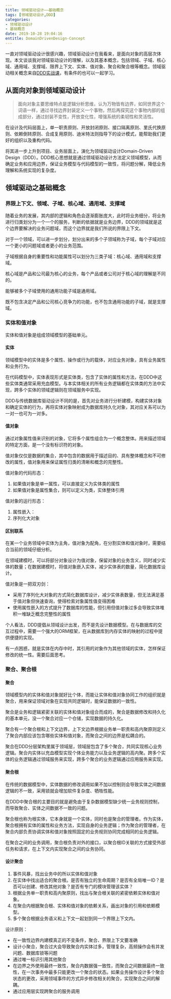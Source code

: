 ```yaml
---
title: 领域驱动设计——基础概念
tags: [领域驱动设计,DDD]
categories:
- 领域驱动设计
- 基础概念
date: 2019-10-28 19:04:16
entitle: DomainDrivenDesign-Concept
---
```


一直对领域驱动设计很感兴趣，领域驱动设计在我看来，是面向对象的高层次体现。本文谈谈我对领域驱动设计的理解，以及其基本概念，包括领域、子域、核心域、通用域、支撑域、限界上下文、实体、值对象、聚合和聚合根等概念。领域驱动相关概念来自[DDD实战课](https://time.geekbang.org/column/intro/238)，有条件的也可以一起学习。

<!--more-->
## 从面向对象到领域驱动设计

> 面向对象主要思维特点是逻辑分析思维，认为万物皆有边界，如同世界这个词语一样，通过寻找边界封装定义一个事物，然后再探究这个事物内部的组成部分，通过封装不变性，开放变化性，增强系统的柔韧性和灵活性。

在设计及代码层面上，单一职责原则、开放封闭原则、接口隔离原则、里氏代换原则、依赖倒转原则、合成复用原则、迪米特法则指导下的设计模式，能帮助我们更好的组织以及重构代码。

将其进一步上升到项目、业务层面上，演化为领域驱动设计Domain-Driven Design（DDD）。DDD核心思想就是通过领域驱动设计方法定义领域模型，从而确定业务和应用边界，保证业务模型与代码模型的一致性，将问题分解，降低业务理解和系统实现的复杂度。

## 领域驱动之基础概念

### 界限上下文、领域、子域、核心域、通用域、支撑域

随着业务的发展，其内部的逻辑和角色会逐渐膨胀庞大，此时将业务细分，将业务进行归类划分为一个一个的服务，判断的依据就是业务边界，DDD的领域就是这个边界要解决的业务问题域，而这个边界就是我们所说的界限上下文。

对于一个领域，可以进一步划分，划分出来的多个子领域称为子域，每个子域对应一个更小的问题域或者更小的业务范围。

子域根据自身的重要性和功能属性可以划分为三类子域：核心域、通用域和支撑域。

核心域是产品和公司最为核心的业务，每个产品或者公司对于核心域的理解是不同的。

能够被多个子域使用的通用功能子域是通用域。

既不包含决定产品和公司核心竞争力的功能，也不包含通用功能的子域，就是支撑域。

### 实体和值对象

实体和值对象是组成领域模型的基础单元。

#### 实体

领域模型中的实体是多个属性、操作或行为的载体，对应业务对象，具有业务属性和业务行为。

在代码模型中，实体表现形式是实体类，包含了实体的属性和方法，在DDD中这些实体类通常采用充血模型。与本实体相关的所有业务逻辑都在实体类的方法中实现，跨多个实体的领域逻辑则在领域服务中实现。

DDD与传统数据库驱动设计不同的是，首先对业务进行分析建模，构建实体对象和确定实体的行为，再将实体对象映射成为数据库持久化对象，其对应关系可以为一对一也可为一对多。

#### 值对象

通过对象属性值来识别的对象，它将多个属性组合为一个概念整体。用来描述领域的特定方面，是一个没有标识符的对象。

值对象仅仅是数据的集合，其中包含的数据用于描述目的、具有整体概念和不可修改的属性，值对象用来保证属性归类的清晰和概念的完整性。

值对象的代码形态：
1. 如果值对象是单一属性，可以直接定义为实体类的属性
2. 如果值对象是属性集合，则可以定义为类，实体整体引用

值对象的运行形态：
1. 属性嵌入：
2. 序列化大对象

#### 区别联系

在某一个业务领域中实体为主角，值对象为配角，在分割实体和值对象时，需要结合当前的领域仔细分析。

在领域建模时，可以将部分对象设计为值对象，保留对象的业务含义，同时减少实体的数量；在数据建模时，将值对象嵌入实体，减少实体表的数量，简化数据库设计。

值对象是一把双刃剑：
* 采用了序列化大对象的方式简化数据库设计，减少实体表数量，但无法满足基于值对象但快速查询，使得检索对象属性值变得困难
* 使用属性嵌入的方式提升了数据库的性能，但引用但值对象过多会导致实体堆积一堆缺乏概念完整性的属性

个人看法，DDD提倡从领域设计出发，而不是先设计数据模型。在与数据库的交互过程中，需要一个强大的ORM框架，在从数据库到内存实体的映射的过程中提供便捷的实现。

有一点困惑，就是实体在内存中时，其引用的对象作为其他领域的实体，怎样保证修改的统一性。需要后面思考。

### 聚合、聚合根

#### 聚合

领域模型内的实体和值对象就好比个体，而能让实体和值对象协同工作的组织就是聚合，用来保证领域对象在实现共同逻辑时，能保证数据的一致性。

聚合是业务和逻辑紧密关联的实体和值对象组合而成的，聚合是数据修改和持久化的基本单元，没一个聚合对应一个仓储，实现数据的持久化。

聚合有一个聚合根和上下文边界，上下文边界根据业务单一职责和高内聚原则定义了聚合内部应该包含哪些实体和值对象，而聚合之间的边界是松耦合的。

聚合在DDD分层架构里属于领域层，领域层包含了多个聚合，共同实现核心业务逻辑。聚合内实体以充血模型实现个体业务能力以及业务逻辑的高内聚。跨多个实体的业务逻辑通过领域服务来实现，跨多个聚合的业务逻辑通过应用服务来实现。

#### 聚合根

在传统的数据模型中，实体数据的修改调用如果不加以控制则会导致实体之间数据逻辑的不一致，采用锁就会增加软件复杂度、牺牲性能。

在DDD中聚合根的主要目的就是避免由于复杂数据模型缺少统一业务规则控制，而导致聚合、实体之间数据不一致的问题。

聚合根也称为根实体，它本身就是一个实体，同时也是聚合的管理者。作为实体，聚合根拥有实体的属性和业务方法，实现自身的业务逻辑；作为聚合的管理者，在聚合内部负责协调实体和值对象按照固定的业务规则协同完成相同的业务逻辑。

在聚合之间的业务调用，聚合根负责对外的接口，以聚合根ID关联的方式接受外部任务和请求，在上下文内实现聚合之间的业务协同。

#### 设计聚合

1. 事件风暴，找出业务中的所以实体和值对象
2. 在实体中找出适合的聚合根。是否有独立的生命周期？是否有全局唯一ID？是否可以创建、修改其他对象？是否有专门的模块管理该实体？
3. 根据业务单一职责和高内聚原则，找出与聚合根关联的紧密依赖实体和值对象。
4. 在聚合内根据聚合根、实体和值对象的依赖关系，画出对象的引用和依赖模型。
5. 多个聚合根据业务语义和上下文一起划到同一个界限上下文内。

设计原则：
* 在一致性边界内建模真正的不变条件，聚合、界限上下文要准确
* 设计小聚合，聚合过大会导致聚合内实体过多，管理复杂，高频操作会有并发问题、数据库锁等问题
* 通过唯一标识引用其他聚合
* 在边界之外使用最终一致性，聚合内数据强一致性，而聚合之间数据最终一致性，在一次事务中最多只能更改一个聚合的状态。如果业务操作设计多个聚合状态的更改，采用领域事件的方式异步修改相关的聚合，实现聚合之间的解耦。
* 通过应用层实现跨聚合的服务调用
